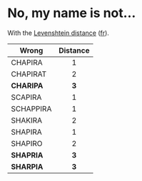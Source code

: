 # No, my name is not…

With the [Levenshtein distance](https://en.wikipedia.org/wiki/Levenshtein_distance) ([fr](https://fr.wikipedia.org/wiki/Distance_de_Levenshtein "Distance de Levenshtein")).

| Wrong                     | Distance   |
|---------------------------|:----------:|
| CHAPIRA                   |     1      |
| CHAPIRAT                  |     2      |
| **CHARIPA**                   |     **3**      |
| SCAPIRA                   |     1      |
| SCHAPPIRA                 |     1      |
| SHAKIRA                   |     2      |
| SHAPIRA                   |     1      |
| SHAPIRO                   |     2      |
| **SHAPRIA**                   |     **3**      |
| **SHARPIA**                   |     **3**      |
